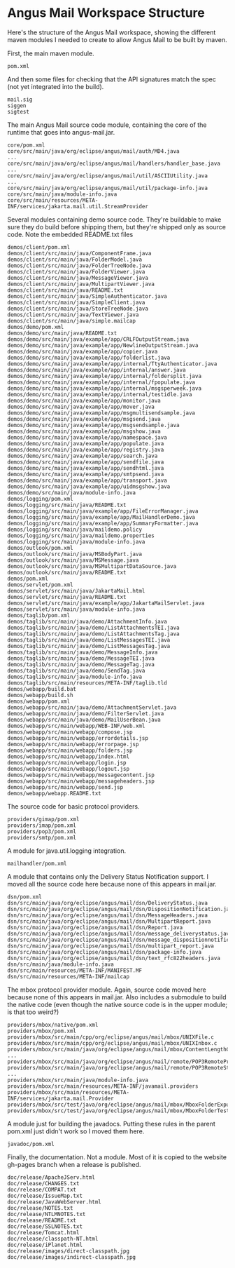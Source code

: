 Angus Mail Workspace Structure
================================

Here's the structure of the Angus Mail workspace, showing the different
maven modules I needed to create to allow Angus Mail to be built by
maven.

First, the main maven module.

    pom.xml

And then some files for checking that the API signatures match the spec
(not yet integrated into the build).

    mail.sig
    siggen
    sigtest

The main Angus Mail source code module, containing the core of the runtime
that goes into angus-mail.jar.

    core/pom.xml
    core/src/main/java/org/eclipse/angus/mail/auth/MD4.java
    ...
    core/src/main/java/org/eclipse/angus/mail/handlers/handler_base.java
    ...
    core/src/main/java/org/eclipse/angus/mail/util/ASCIIUtility.java
    ...
    core/src/main/java/org/eclipse/angus/mail/util/package-info.java
    core/src/main/java/module-info.java
    core/src/main/resources/META-INF/services/jakarta.mail.util.StreamProvider

Several modules containing demo source code. They're buildable to make
sure they do build before shipping them, but they're shipped only as
source code. Note the embedded README.txt files

    demos/client/pom.xml
    demos/client/src/main/java/ComponentFrame.java
    demos/client/src/main/java/FolderModel.java
    demos/client/src/main/java/FolderTreeNode.java
    demos/client/src/main/java/FolderViewer.java
    demos/client/src/main/java/MessageViewer.java
    demos/client/src/main/java/MultipartViewer.java
    demos/client/src/main/java/README.txt
    demos/client/src/main/java/SimpleAuthenticator.java
    demos/client/src/main/java/SimpleClient.java
    demos/client/src/main/java/StoreTreeNode.java
    demos/client/src/main/java/TextViewer.java
    demos/client/src/main/java/simple.mailcap
    demos/demo/pom.xml
    demos/demo/src/main/java/README.txt
    demos/demo/src/main/java/example/app/CRLFOutputStream.java
    demos/demo/src/main/java/example/app/NewlineOutputStream.java
    demos/demo/src/main/java/example/app/copier.java
    demos/demo/src/main/java/example/app/folderlist.java
    demos/demo/src/main/java/example/app/internal/TtyAuthenticator.java
    demos/demo/src/main/java/example/app/internal/answer.java
    demos/demo/src/main/java/example/app/internal/foldersplit.java
    demos/demo/src/main/java/example/app/internal/fpopulate.java
    demos/demo/src/main/java/example/app/internal/msgsperweek.java
    demos/demo/src/main/java/example/app/internal/testidle.java
    demos/demo/src/main/java/example/app/monitor.java
    demos/demo/src/main/java/example/app/mover.java
    demos/demo/src/main/java/example/app/msgmultisendsample.java
    demos/demo/src/main/java/example/app/msgsend.java
    demos/demo/src/main/java/example/app/msgsendsample.java
    demos/demo/src/main/java/example/app/msgshow.java
    demos/demo/src/main/java/example/app/namespace.java
    demos/demo/src/main/java/example/app/populate.java
    demos/demo/src/main/java/example/app/registry.java
    demos/demo/src/main/java/example/app/search.java
    demos/demo/src/main/java/example/app/sendfile.java
    demos/demo/src/main/java/example/app/sendhtml.java
    demos/demo/src/main/java/example/app/smtpsend.java
    demos/demo/src/main/java/example/app/transport.java
    demos/demo/src/main/java/example/app/uidmsgshow.java
    demos/demo/src/main/java/module-info.java
    demos/logging/pom.xml
    demos/logging/src/main/java/README.txt
    demos/logging/src/main/java/example/app/FileErrorManager.java
    demos/logging/src/main/java/example/app/MailHandlerDemo.java
    demos/logging/src/main/java/example/app/SummaryFormatter.java
    demos/logging/src/main/java/maildemo.policy
    demos/logging/src/main/java/maildemo.properties
    demos/logging/src/main/java/module-info.java
    demos/outlook/pom.xml
    demos/outlook/src/main/java/MSBodyPart.java
    demos/outlook/src/main/java/MSMessage.java
    demos/outlook/src/main/java/MSMultipartDataSource.java
    demos/outlook/src/main/java/README.txt
    demos/pom.xml
    demos/servlet/pom.xml
    demos/servlet/src/main/java/JakartaMail.html
    demos/servlet/src/main/java/README.txt
    demos/servlet/src/main/java/example/app/JakartaMailServlet.java
    demos/servlet/src/main/java/module-info.java
    demos/taglib/pom.xml
    demos/taglib/src/main/java/demo/AttachmentInfo.java
    demos/taglib/src/main/java/demo/ListAttachmentsTEI.java
    demos/taglib/src/main/java/demo/ListAttachmentsTag.java
    demos/taglib/src/main/java/demo/ListMessagesTEI.java
    demos/taglib/src/main/java/demo/ListMessagesTag.java
    demos/taglib/src/main/java/demo/MessageInfo.java
    demos/taglib/src/main/java/demo/MessageTEI.java
    demos/taglib/src/main/java/demo/MessageTag.java
    demos/taglib/src/main/java/demo/SendTag.java
    demos/taglib/src/main/java/module-info.java
    demos/taglib/src/main/resources/META-INF/taglib.tld
    demos/webapp/build.bat
    demos/webapp/build.sh
    demos/webapp/pom.xml
    demos/webapp/src/main/java/demo/AttachmentServlet.java
    demos/webapp/src/main/java/demo/FilterServlet.java
    demos/webapp/src/main/java/demo/MailUserBean.java
    demos/webapp/src/main/webapp/WEB-INF/web.xml
    demos/webapp/src/main/webapp/compose.jsp
    demos/webapp/src/main/webapp/errordetails.jsp
    demos/webapp/src/main/webapp/errorpage.jsp
    demos/webapp/src/main/webapp/folders.jsp
    demos/webapp/src/main/webapp/index.html
    demos/webapp/src/main/webapp/login.jsp
    demos/webapp/src/main/webapp/logout.jsp
    demos/webapp/src/main/webapp/messagecontent.jsp
    demos/webapp/src/main/webapp/messageheaders.jsp
    demos/webapp/src/main/webapp/send.jsp
    demos/webapp/webapp.README.txt

The source code for basic protocol providers.

    providers/gimap/pom.xml
    providers/imap/pom.xml
    providers/pop3/pom.xml
    providers/smtp/pom.xml

A module for java.util.logging integration.

    mailhandler/pom.xml

A module that contains only the Delivery Status Notification support. I
moved all the source code here because none of this appears in
mail.jar.

    dsn/pom.xml
    dsn/src/main/java/org/eclipse/angus/mail/dsn/DeliveryStatus.java
    dsn/src/main/java/org/eclipse/angus/mail/dsn/DispositionNotification.java
    dsn/src/main/java/org/eclipse/angus/mail/dsn/MessageHeaders.java
    dsn/src/main/java/org/eclipse/angus/mail/dsn/MultipartReport.java
    dsn/src/main/java/org/eclipse/angus/mail/dsn/Report.java
    dsn/src/main/java/org/eclipse/angus/mail/dsn/message_deliverystatus.java
    dsn/src/main/java/org/eclipse/angus/mail/dsn/message_dispositionnotification.java
    dsn/src/main/java/org/eclipse/angus/mail/dsn/multipart_report.java
    dsn/src/main/java/org/eclipse/angus/mail/dsn/package-info.java
    dsn/src/main/java/org/eclipse/angus/mail/dsn/text_rfc822headers.java
    dsn/src/main/java/module-info.java
    dsn/src/main/resources/META-INF/MANIFEST.MF
    dsn/src/main/resources/META-INF/mailcap

The mbox protocol provider module. Again, source code moved here
because none of this appears in mail.jar. Also includes a submodule to
build the native code (even though the native source code is in the
upper module; is that too weird?)

    providers/mbox/native/pom.xml
    providers/mbox/pom.xml
    providers/mbox/src/main/cpp/org/eclipse/angus/mail/mbox/UNIXFile.c
    providers/mbox/src/main/cpp/org/eclipse/angus/mail/mbox/UNIXInbox.c
    providers/mbox/src/main/java/org/eclipse/angus/mail/mbox/ContentLengthCounter.java
    ...
    providers/mbox/src/main/java/org/eclipse/angus/mail/remote/POP3RemoteProvider.java
    providers/mbox/src/main/java/org/eclipse/angus/mail/remote/POP3RemoteStore.java
    ...
    providers/mbox/src/main/java/module-info.java
    providers/mbox/src/main/resources/META-INF/javamail.providers
    providers/mbox/src/main/resources/META-INF/services/jakarta.mail.Provider
    providers/mbox/src/test/java/org/eclipse/angus/mail/mbox/MboxFolderExpungeTest.java
    providers/mbox/src/test/java/org/eclipse/angus/mail/mbox/MboxFolderTest.java

A module just for building the javadocs. Putting these rules in the
parent pom.xml just didn't work so I moved them here.

    javadoc/pom.xml

Finally, the documentation. Not a module. Most of it is copied to the
website gh-pages branch when a release is published.

    doc/release/ApacheJServ.html
    doc/release/CHANGES.txt
    doc/release/COMPAT.txt
    doc/release/IssueMap.txt
    doc/release/JavaWebServer.html
    doc/release/NOTES.txt
    doc/release/NTLMNOTES.txt
    doc/release/README.txt
    doc/release/SSLNOTES.txt
    doc/release/Tomcat.html
    doc/release/classpath-NT.html
    doc/release/iPlanet.html
    doc/release/images/direct-classpath.jpg
    doc/release/images/indirect-classpath.jpg

